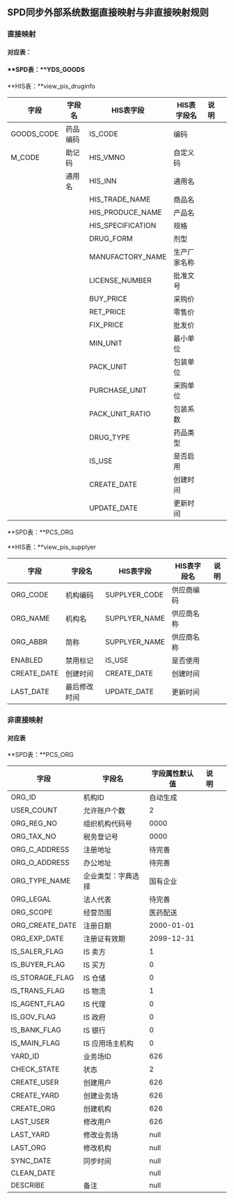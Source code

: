 ## SPD同步外部系统数据直接映射与非直接映射规则

### 直接映射

#### 对应表：

#### **SPD表：**YDS_GOODS

**HIS表：**view\_pis\_druginfo

| 字段         | 字段名  | HIS表字段             | HIS表字段名 | 说明   |      |
| ---------- | ---- | ------------------ | ------- | ---- | ---- |
| GOODS_CODE | 药品编码 | IS\_CODE           | 编码      |      |      |
| M_CODE     | 助记码  | HIS\_VMNO          | 自定义码    |      |      |
|            | 通用名  | HIS\_INN           | 通用名     |      |      |
|            |      | HIS\_TRADE\_NAME   | 商品名     |      |      |
|            |      | HIS\_PRODUCE\_NAME | 产品名     |      |      |
|            |      | HIS\_SPECIFICATION | 规格      |      |      |
|            |      | DRUG\_FORM         | 剂型      |      |      |
|            |      | MANUFACTORY\_NAME  | 生产厂家名称  |      |      |
|            |      | LICENSE\_NUMBER    | 批准文号    |      |      |
|            |      | BUY\_PRICE         | 采购价     |      |      |
|            |      | RET\_PRICE         | 零售价     |      |      |
|            |      | FIX\_PRICE         | 批发价     |      |      |
|            |      | MIN\_UNIT          | 最小单位    |      |      |
|            |      | PACK\_UNIT         | 包装单位    |      |      |
|            |      | PURCHASE\_UNIT     | 采购单位    |      |      |
|            |      | PACK\_UNIT\_RATIO  | 包装系数    |      |      |
|            |      | DRUG\_TYPE         | 药品类型    |      |      |
|            |      | IS\_USE            | 是否启用    |      |      |
|            |      | CREATE\_DATE       | 创建时间    |      |      |
|            |      | UPDATE\_DATE       | 更新时间    |      |      |



**SPD表：**PCS_ORG

**HIS表：**view\_pis\_supplyer

| 字段           | 字段名    | HIS表字段         | HIS表字段名 | 说明   |
| ------------ | ------ | -------------- | ------- | ---- |
| ORG\_CODE    | 机构编码   | SUPPLYER\_CODE | 供应商编码   |      |
| ORG\_NAME    | 机构名    | SUPPLYER\_NAME | 供应商名称   |      |
| ORG\_ABBR    | 简称     | SUPPLYER\_NAME | 供应商名称   |      |
| ENABLED      | 禁用标记   | IS\_USE        | 是否使用    |      |
| CREATE\_DATE | 创建时间   | CREATE\_DATE   | 创建时间    |      |
| LAST\_DATE   | 最后修改时间 | UPDATE\_DATE   | 更新时间    |      |



### 非直接映射

#### 对应表

**SPD表：**PCS_ORG

| 字段                | 字段名       | 字段属性默认值    | 说明   |      |
| ----------------- | --------- | ---------- | ---- | ---- |
| ORG\_ID           | 机构ID      | 自动生成       |      |      |
| USER\_COUNT       | 允许账户个数    | 2          |      |      |
| ORG\_REG\_NO      | 组织机构代码号   | 0000       |      |      |
| ORG\_TAX\_NO      | 税务登记号     | 0000       |      |      |
| ORG\_C\_ADDRESS   | 注册地址      | 待完善        |      |      |
| ORG\_O\_ADDRESS   | 办公地址      | 待完善        |      |      |
| ORG\_TYPE\_NAME   | 企业类型：字典选择 | 国有企业       |      |      |
| ORG\_LEGAL        | 法人代表      | 待完善        |      |      |
| ORG\_SCOPE        | 经营范围      | 医药配送       |      |      |
| ORG\_CREATE\_DATE | 注册日期      | 2000-01-01 |      |      |
| ORG\_EXP\_DATE    | 注册证有效期    | 2099-12-31 |      |      |
| IS\_SALER\_FLAG   | IS 卖方     | 1          |      |      |
| IS\_BUYER\_FLAG   | IS 买方     | 0          |      |      |
| IS\_STORAGE\_FLAG | IS 仓储     | 0          |      |      |
| IS\_TRANS\_FLAG   | IS 物流     | 1          |      |      |
| IS\_AGENT\_FLAG   | IS 代理     | 0          |      |      |
| IS\_GOV\_FLAG     | IS 政府     | 0          |      |      |
| IS\_BANK\_FLAG    | IS 银行     | 0          |      |      |
| IS\_MAIN\_FLAG    | IS 应用场主机构 | 0          |      |      |
| YARD\_ID          | 业务场ID     | 626        |      |      |
| CHECK\_STATE      | 状态        | 2          |      |      |
| CREATE\_USER      | 创建用户      | 626        |      |      |
| CREATE\_YARD      | 创建业务场     | 626        |      |      |
| CREATE\_ORG       | 创建机构      | 626        |      |      |
| LAST\_USER        | 修改用户      | 626        |      |      |
| LAST\_YARD        | 修改业务场     | null       |      |      |
| LAST\_ORG         | 修改机构      | null       |      |      |
| SYNC\_DATE        | 同步时间      | null       |      |      |
| CLEAN\_DATE       |           | null       |      |      |
| DESCRIBE          | 备注        | null       |      |      |